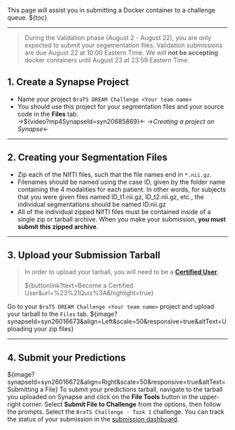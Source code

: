 <!-- markdownlint-disable no-emphasis-as-header -->
<!-- markdownlint-disable no-trailing-punctuation -->

<!-- markdownlint-disable-next-line first-line-h1 -->
This page will assist you in submitting a Docker container to a challenge queue.
${toc}

---

> During the Validation phase (August 2 - August 22), you are only expected to submit your segementation files. Validation submissions are due August 22 at 10:00 Eastern Time. We will **not be accepting** docker containers until August 23 at 23:59 Eastern Time.

## **1. Create a Synapse Project**

- Name your project `BraTS DREAM Challenge <Your team name>`
- You should use this project for your segmentation files and your source code in the **Files** tab.  
->${video?mp4SynapseId=syn20685869}<-
->_Creating a project on Synapse_<-

---

## **2. Creating your Segmentation Files**

- Zip each of the NIfTI files, such that the file names end in `*.nii.gz`.
- Filenames should be named using the case ID, given by the folder name containing the 4 modalities for each patient. In other words, for subjects that you were given files named ID_t1.nii.gz, ID_t2.nii.gz, etc., the individual segmentations should be named ID.nii.gz
- All of the individual zipped NIfTI files must be contained inside of a single zip or tarball archive. When you make your submission, **you must submit this zipped archive**.

---

## **3. Upload your Submission Tarball**

> In order to upload your tarball, you will need to be a [**Certified User**](https://docs.synapse.org/articles/accounts_certified_users_and_profile_validation.html#certified-users).
>
>${buttonlink?text=Become a Certified User&url=%23%21Quiz%3A&highlight=true}

Go to your `BraTS DREAM Challenge <Your team name>` project and upload your tarball to the `Files` tab.
${image?synapseId=syn26016673&align=Left&scale=50&responsive=true&altText=Uploading your zip files}

---

## **4. Submit your Predictions**

<!-- ${evalsubmit?projectId=syn25829070&unavailableMessage=Please register to make a submission.&buttonText=Submit to the challenge} -->

${image?synapseId=syn26016672&align=Right&scale=50&responsive=true&altText=Submitting a File}
To submit your predictions tarball, navigate to the tarball you uploaded on Synapse and click on the **File Tools** button in the upper-right corner.  Select **Submit File to Challenge** from the options, then follow the prompts. Select the `BraTS Challenge - Task 1` challenge. You can track the status of your submission in the [submission dashboard](#!Synapse:syn25829070/wiki/611102).
